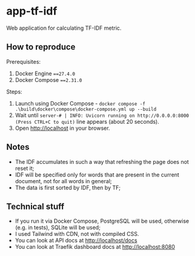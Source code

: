 # app-tf-idf

Web application for calculating TF-IDF metric.

## How to reproduce

Prerequisites:

1. Docker Engine `==27.4.0`
2. Docker Compose `==2.31.0`

Steps:

1. Launch using Docker Compose -
`docker compose -f .\build\docker\compose\docker-compose.yml up --build`
2. Wait until `server-# | INFO: Uvicorn running on http://0.0.0.0:8000 (Press CTRL+C to quit)`
line appears (about 20 seconds).
3. Open [http://localhost](http://localhost) in your browser.

## Notes

* The IDF accumulates in such a way that refreshing the page does not reset it;
* IDF will be specified only for words that are present in the current
document, not for all words in general;
* The data is first sorted by IDF, then by TF;

## Technical stuff

* If you run it via Docker Compose, PostgreSQL will be used, otherwise
(e.g. in tests), SQLite will be used;
* I used Tailwind with CDN, not with compiled CSS.
* You can look at API docs at [http://localhost/docs](http://localhost/docs)
* You can look at Traefik dashboard docs at [http://localhost:8080](http://localhost:8080)
